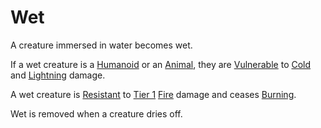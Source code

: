 # Wet

A creature immersed in water becomes wet.

If a wet creature is a [Humanoid](../../Resources%20for%20GMs/Creature%20Types/Humanoid.md) or an [Animal](../../Resources%20for%20GMs/Creature%20Types/Animal.md), they are [Vulnerable](Vulnerable.md) to [Cold](../Combat/Damage/Damage%20Types/Cold.md) and [Lightning](../Combat/Damage/Damage%20Types/Lightning.md) damage.

A wet creature is [Resistant](Resistant.md) to [Tier 1](../Combat/Damage/Damage%20Tiers/Tier%201.md) [Fire](../Combat/Damage/Damage%20Types/Fire.md) damage and ceases [Burning](Burning.md).

Wet is removed when a creature dries off.
